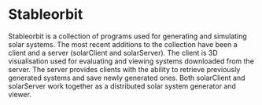 # Stableorbit #

Stableorbit is a collection of programs used for generating and simulating solar systems. The most recent additions to the collection have been a client and a server (solarClient and solarServer). The client is 3D visualisation used for evaluating and viewing systems downloaded from the server. The server provides clients with the ability to retrieve previously generated systems and save newly generated ones. Both solarClient and solarServer work together as a distributed solar system generator and viewer.